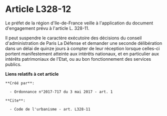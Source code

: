 # Article L328-12

Le préfet de la région d'Ile-de-France veille à l'application du document d'engagement prévu à l'article L. 328-11.

Il peut suspendre le caractère exécutoire des décisions du conseil d'administration de Paris La Défense et demander une
seconde délibération dans un délai de quinze jours à compter de leur réception lorsque celles-ci portent manifestement
atteinte aux intérêts nationaux, et en particulier aux intérêts patrimoniaux de l'Etat, ou au bon fonctionnement des services
publics.

**Liens relatifs à cet article**

	**Créé par**:

	  - Ordonnance n°2017-717 du 3 mai 2017 - art. 1

	**Cite**:

	  - Code de l'urbanisme - art. L328-11
